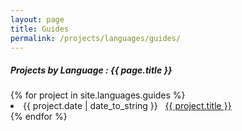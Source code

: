 ```yaml
---
layout: page
title: Guides
permalink: /projects/languages/guides/
---
```


<h5> Projects by Language : {{ page.title }} </h5>

<div class="card">
{% for project in site.languages.guides %}
 <li class="language-project"><span>{{ project.date | date_to_string }}</span> &nbsp; <a href="{{ project.url }}">{{ project.title }}</a></li>
{% endfor %}
</div>